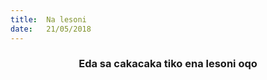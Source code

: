 ```yaml
---
title:  Na lesoni
date:   21/05/2018
---
```


### <center>Eda sa cakacaka tiko ena lesoni oqo</center>